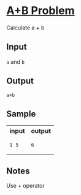 # [A+B Problem](https://acm.timus.ru/problem.aspx?space=1&num=1000)

Calculate a + b

## Input

`a` and `b`

## Output

`a+b`

## Sample

<table>
<tr>
<th>input</th>
<th>output</th>
</tr>
<tr>
<td style="vertical-align: top">
<pre>
1 5
</pre>
</td>
<td style="vertical-align: top">
<pre>
6
</pre>
</td>
</tr>
</table>

## Notes

Use + operator
